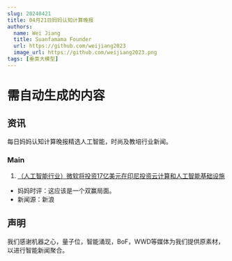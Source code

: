 ```yaml
---
slug: 20240421
title: 04月21日妈妈认知计算晚报
authors:
  name: Wei Jiang
  title: Suanfamama Founder
  url: https://github.com/weijiang2023
  image_url: https://github.com/weijiang2023.png
tags: [垂类大模型]
---
```


# 需自动生成的内容
## 资讯
每日妈妈认知计算晚报精选人工智能，时尚及教培行业新闻。

### Main

1. [（人工智能行业）微软将投资17亿美元在印尼投资云计算和人工智能基础设施](https://finance.sina.com.cn/7x24/2024-04-30/doc-inatqstc0684202.shtml)
* 妈妈时评：这应该是一个双赢局面。
* 新闻源：新浪

## 声明

我们感谢机器之心，量子位，智能涌现，BoF，WWD等媒体为我们提供原素材，以进行智能新闻聚合。